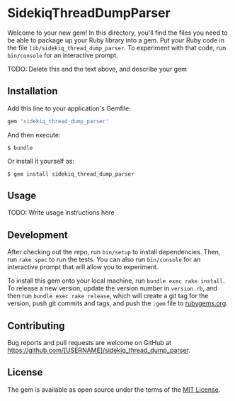 # SidekiqThreadDumpParser

Welcome to your new gem! In this directory, you'll find the files you need to be able to package up your Ruby library into a gem. Put your Ruby code in the file `lib/sidekiq_thread_dump_parser`. To experiment with that code, run `bin/console` for an interactive prompt.

TODO: Delete this and the text above, and describe your gem

## Installation

Add this line to your application's Gemfile:

```ruby
gem 'sidekiq_thread_dump_parser'
```

And then execute:

    $ bundle

Or install it yourself as:

    $ gem install sidekiq_thread_dump_parser

## Usage

TODO: Write usage instructions here

## Development

After checking out the repo, run `bin/setup` to install dependencies. Then, run `rake spec` to run the tests. You can also run `bin/console` for an interactive prompt that will allow you to experiment.

To install this gem onto your local machine, run `bundle exec rake install`. To release a new version, update the version number in `version.rb`, and then run `bundle exec rake release`, which will create a git tag for the version, push git commits and tags, and push the `.gem` file to [rubygems.org](https://rubygems.org).

## Contributing

Bug reports and pull requests are welcome on GitHub at https://github.com/[USERNAME]/sidekiq_thread_dump_parser.

## License

The gem is available as open source under the terms of the [MIT License](https://opensource.org/licenses/MIT).
